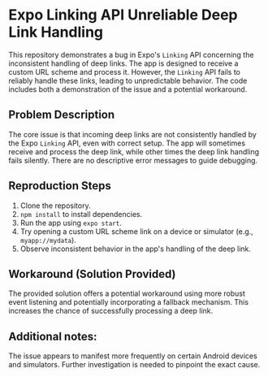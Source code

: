 # Expo Linking API Unreliable Deep Link Handling

This repository demonstrates a bug in Expo's `Linking` API concerning the inconsistent handling of deep links.  The app is designed to receive a custom URL scheme and process it. However, the `Linking` API fails to reliably handle these links, leading to unpredictable behavior. The code includes both a demonstration of the issue and a potential workaround.

## Problem Description

The core issue is that incoming deep links are not consistently handled by the Expo `Linking` API, even with correct setup.  The app will sometimes receive and process the deep link, while other times the deep link handling fails silently.  There are no descriptive error messages to guide debugging.

## Reproduction Steps

1. Clone the repository.
2. `npm install` to install dependencies.
3. Run the app using `expo start`.
4. Try opening a custom URL scheme link on a device or simulator (e.g., `myapp://mydata`).
5. Observe inconsistent behavior in the app's handling of the deep link.

## Workaround (Solution Provided)

The provided solution offers a potential workaround using more robust event listening and potentially incorporating a fallback mechanism.  This increases the chance of successfully processing a deep link.

## Additional notes:

The issue appears to manifest more frequently on certain Android devices and simulators. Further investigation is needed to pinpoint the exact cause.